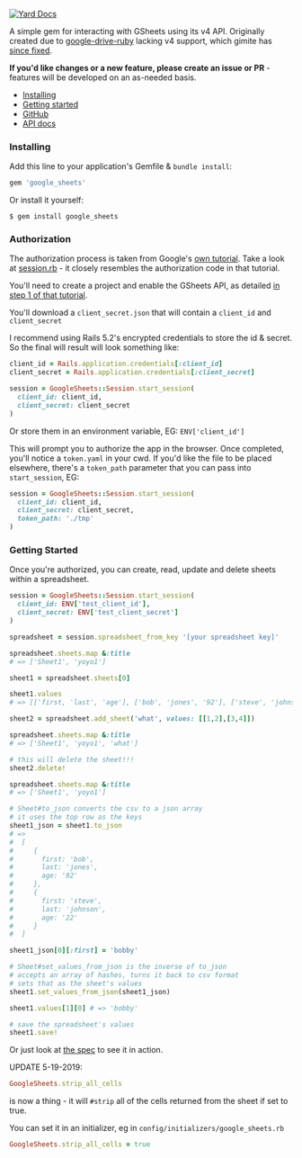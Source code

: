 [![Yard Docs](http://img.shields.io/badge/yard-docs-blue.svg)](http://www.rubydoc.info/github/kmurph73/google_sheets/)

A simple gem for interacting with GSheets using its v4 API.  Originally created due to [google-drive-ruby](https://github.com/gimite/google-drive-ruby) lacking v4 support, which gimite has [since fixed](https://github.com/gimite/google-drive-ruby/issues/214).

**If you'd like changes or a new feature, please create an issue or PR** - features will be developed on an as-needed basis.
* [Installing](#installing)
* [Getting started](#getting-started)
* [GitHub](http://github.com/kmurph73/google_sheets)
* [API docs](https://www.rubydoc.info/github/kmurph73/google_sheets/master)

<h3 id='installing'>Installing</h3>

Add this line to your application's Gemfile & `bundle install`:

```ruby
gem 'google_sheets'
```

Or install it yourself:

```
$ gem install google_sheets
```

<h3 id='authorization'>Authorization</h3>

The authorization process is taken from Google's [own tutorial](https://developers.google.com/sheets/api/quickstart/ruby#step_3_set_up_the_sample).  Take a look at [session.rb](lib/google_sheets/session.rb) - it closely resembles the authorization code in that tutorial.

You'll need to create a project and enable the GSheets API, as detailed [in step 1 of that tutorial](https://developers.google.com/sheets/api/quickstart/ruby#step_1_turn_on_the_api_name).

You'll download a `client_secret.json` that will contain a `client_id` and `client_secret`

I recommend using Rails 5.2's encrypted credentials to store the id & secret.  So the final will result will look something like:

``` ruby
client_id = Rails.application.credentials[:client_id]
client_secret = Rails.application.credentials[:client_secret]

session = GoogleSheets::Session.start_session(
  client_id: client_id,
  client_secret: client_secret
)
```

Or store them in an environment variable, EG: `ENV['client_id']`

This will prompt you to authorize the app in the browser.  Once completed, you'll notice a `token.yaml` in your cwd.  If you'd like the file to be placed elsewhere, there's a `token_path` parameter that you can pass into `start_session`, EG:

``` ruby
session = GoogleSheets::Session.start_session(
  client_id: client_id,
  client_secret: client_secret,
  token_path: './tmp'
)
```

<h3 id='getting-started'>Getting Started</h3>

Once you're authorized, you can create, read, update and delete sheets within a spreadsheet.

``` ruby
session = GoogleSheets::Session.start_session(
  client_id: ENV['test_client_id'],
  client_secret: ENV['test_client_secret']
)

spreadsheet = session.spreadsheet_from_key '[your spreadsheet key]'

spreadsheet.sheets.map &:title
# => ['Sheet1', 'yoyo1']

sheet1 = spreadsheet.sheets[0]

sheet1.values
# => [['first, 'last', 'age'], ['bob', 'jones', '92'], ['steve', 'johnson', '22']]

sheet2 = spreadsheet.add_sheet('what', values: [[1,2],[3,4]])

spreadsheet.sheets.map &:title
# => ['Sheet1', 'yoyo1', 'what']

# this will delete the sheet!!!
sheet2.delete!

spreadsheet.sheets.map &:title
# => ['Sheet1', 'yoyo1']

# Sheet#to_json converts the csv to a json array
# it uses the top row as the keys
sheet1_json = sheet1.to_json
# =>
#  [
#     {
#       first: 'bob',
#       last: 'jones',
#       age: '92'
#     },
#     {
#       first: 'steve',
#       last: 'johnson',
#       age: '22'
#     }
#  ]

sheet1_json[0][:first] = 'bobby'

# Sheet#set_values_from_json is the inverse of to_json
# accepts an array of hashes, turns it back to csv format
# sets that as the sheet's values
sheet1.set_values_from_json(sheet1_json)

sheet1.values[1][0] # => 'bobby'

# save the spreadsheet's values
sheet1.save!
```

Or just look at [the spec](spec/test_all_the_things_spec.rb) to see it in action.

UPDATE 5-19-2019:

``` ruby
GoogleSheets.strip_all_cells
```

is now a thing - it will `#strip` all of the cells returned from the sheet if set to true.

You can set it in an initializer, eg in `config/initializers/google_sheets.rb`

``` ruby
GoogleSheets.strip_all_cells = true
```